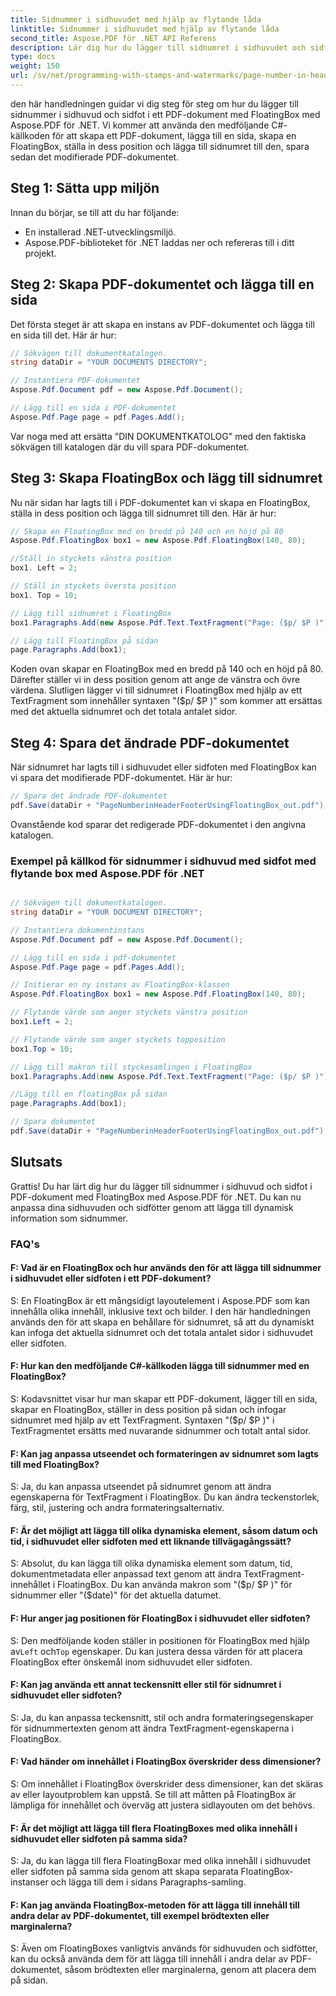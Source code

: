```yaml
---
title: Sidnummer i sidhuvudet med hjälp av flytande låda
linktitle: Sidnummer i sidhuvudet med hjälp av flytande låda
second_title: Aspose.PDF för .NET API Referens
description: Lär dig hur du lägger till sidnumret i sidhuvudet och sidfoten i ett PDF-dokument med Aspose.PDF för .NET.
type: docs
weight: 150
url: /sv/net/programming-with-stamps-and-watermarks/page-number-in-header-footer-using-floating-box/
---
```

den här handledningen guidar vi dig steg för steg om hur du lägger till sidnummer i sidhuvud och sidfot i ett PDF-dokument med FloatingBox med Aspose.PDF för .NET. Vi kommer att använda den medföljande C#-källkoden för att skapa ett PDF-dokument, lägga till en sida, skapa en FloatingBox, ställa in dess position och lägga till sidnumret till den, spara sedan det modifierade PDF-dokumentet.

## Steg 1: Sätta upp miljön

Innan du börjar, se till att du har följande:

- En installerad .NET-utvecklingsmiljö.
- Aspose.PDF-biblioteket för .NET laddas ner och refereras till i ditt projekt.

## Steg 2: Skapa PDF-dokumentet och lägga till en sida

Det första steget är att skapa en instans av PDF-dokumentet och lägga till en sida till det. Här är hur:

```csharp
// Sökvägen till dokumentkatalogen.
string dataDir = "YOUR DOCUMENTS DIRECTORY";

// Instantiera PDF-dokumentet
Aspose.Pdf.Document pdf = new Aspose.Pdf.Document();

// Lägg till en sida i PDF-dokumentet
Aspose.Pdf.Page page = pdf.Pages.Add();
```

Var noga med att ersätta "DIN DOKUMENTKATOLOG" med den faktiska sökvägen till katalogen där du vill spara PDF-dokumentet.

## Steg 3: Skapa FloatingBox och lägg till sidnumret

Nu när sidan har lagts till i PDF-dokumentet kan vi skapa en FloatingBox, ställa in dess position och lägga till sidnumret till den. Här är hur:

```csharp
// Skapa en FloatingBox med en bredd på 140 och en höjd på 80
Aspose.Pdf.FloatingBox box1 = new Aspose.Pdf.FloatingBox(140, 80);

//Ställ in styckets vänstra position
box1. Left = 2;

// Ställ in styckets översta position
box1. Top = 10;

// Lägg till sidnumret i FloatingBox
box1.Paragraphs.Add(new Aspose.Pdf.Text.TextFragment("Page: ($p/ $P )"));

// Lägg till FloatingBox på sidan
page.Paragraphs.Add(box1);
```

Koden ovan skapar en FloatingBox med en bredd på 140 och en höjd på 80. Därefter ställer vi in dess position genom att ange de vänstra och övre värdena. Slutligen lägger vi till sidnumret i FloatingBox med hjälp av ett TextFragment som innehåller syntaxen "($p/ $P )" som kommer att ersättas med det aktuella sidnumret och det totala antalet sidor.

## Steg 4: Spara det ändrade PDF-dokumentet

När sidnumret har lagts till i sidhuvudet eller sidfoten med FloatingBox kan vi spara det modifierade PDF-dokumentet. Här är hur:

```csharp
// Spara det ändrade PDF-dokumentet
pdf.Save(dataDir + "PageNumberinHeaderFooterUsingFloatingBox_out.pdf");
```

Ovanstående kod sparar det redigerade PDF-dokumentet i den angivna katalogen.

### Exempel på källkod för sidnummer i sidhuvud med sidfot med flytande box med Aspose.PDF för .NET 
```csharp

// Sökvägen till dokumentkatalogen.
string dataDir = "YOUR DOCUMENT DIRECTORY";

// Instantiera dokumentinstans
Aspose.Pdf.Document pdf = new Aspose.Pdf.Document();

// Lägg till en sida i pdf-dokumentet
Aspose.Pdf.Page page = pdf.Pages.Add();

// Initierar en ny instans av FloatingBox-klassen
Aspose.Pdf.FloatingBox box1 = new Aspose.Pdf.FloatingBox(140, 80);

// Flytande värde som anger styckets vänstra position
box1.Left = 2;

// Flytande värde som anger styckets topposition
box1.Top = 10;

// Lägg till makron till styckesamlingen i FloatingBox
box1.Paragraphs.Add(new Aspose.Pdf.Text.TextFragment("Page: ($p/ $P )"));

//Lägg till en floatingBox på sidan
page.Paragraphs.Add(box1);

// Spara dokumentet
pdf.Save(dataDir + "PageNumberinHeaderFooterUsingFloatingBox_out.pdf");

```

## Slutsats

Grattis! Du har lärt dig hur du lägger till sidnummer i sidhuvud och sidfot i PDF-dokument med FloatingBox med Aspose.PDF för .NET. Du kan nu anpassa dina sidhuvuden och sidfötter genom att lägga till dynamisk information som sidnummer.

### FAQ's

#### F: Vad är en FloatingBox och hur används den för att lägga till sidnummer i sidhuvudet eller sidfoten i ett PDF-dokument?

S: En FloatingBox är ett mångsidigt layoutelement i Aspose.PDF som kan innehålla olika innehåll, inklusive text och bilder. I den här handledningen används den för att skapa en behållare för sidnumret, så att du dynamiskt kan infoga det aktuella sidnumret och det totala antalet sidor i sidhuvudet eller sidfoten.

#### F: Hur kan den medföljande C#-källkoden lägga till sidnummer med en FloatingBox?

S: Kodavsnittet visar hur man skapar ett PDF-dokument, lägger till en sida, skapar en FloatingBox, ställer in dess position på sidan och infogar sidnumret med hjälp av ett TextFragment. Syntaxen "($p/ $P )" i TextFragmentet ersätts med nuvarande sidnummer och totalt antal sidor.

#### F: Kan jag anpassa utseendet och formateringen av sidnumret som lagts till med FloatingBox?

S: Ja, du kan anpassa utseendet på sidnumret genom att ändra egenskaperna för TextFragment i FloatingBox. Du kan ändra teckenstorlek, färg, stil, justering och andra formateringsalternativ.

#### F: Är det möjligt att lägga till olika dynamiska element, såsom datum och tid, i sidhuvudet eller sidfoten med ett liknande tillvägagångssätt?

S: Absolut, du kan lägga till olika dynamiska element som datum, tid, dokumentmetadata eller anpassad text genom att ändra TextFragment-innehållet i FloatingBox. Du kan använda makron som "($p/ $P )" för sidnummer eller "($date)" för det aktuella datumet.

#### F: Hur anger jag positionen för FloatingBox i sidhuvudet eller sidfoten?
 S: Den medföljande koden ställer in positionen för FloatingBox med hjälp av`Left` och`Top` egenskaper. Du kan justera dessa värden för att placera FloatingBox efter önskemål inom sidhuvudet eller sidfoten.

#### F: Kan jag använda ett annat teckensnitt eller stil för sidnumret i sidhuvudet eller sidfoten?

S: Ja, du kan anpassa teckensnitt, stil och andra formateringsegenskaper för sidnummertexten genom att ändra TextFragment-egenskaperna i FloatingBox.

#### F: Vad händer om innehållet i FloatingBox överskrider dess dimensioner?

S: Om innehållet i FloatingBox överskrider dess dimensioner, kan det skäras av eller layoutproblem kan uppstå. Se till att måtten på FloatingBox är lämpliga för innehållet och överväg att justera sidlayouten om det behövs.

#### F: Är det möjligt att lägga till flera FloatingBoxes med olika innehåll i sidhuvudet eller sidfoten på samma sida?

S: Ja, du kan lägga till flera FloatingBoxar med olika innehåll i sidhuvudet eller sidfoten på samma sida genom att skapa separata FloatingBox-instanser och lägga till dem i sidans Paragraphs-samling.

#### F: Kan jag använda FloatingBox-metoden för att lägga till innehåll till andra delar av PDF-dokumentet, till exempel brödtexten eller marginalerna?

S: Även om FloatingBoxes vanligtvis används för sidhuvuden och sidfötter, kan du också använda dem för att lägga till innehåll i andra delar av PDF-dokumentet, såsom brödtexten eller marginalerna, genom att placera dem på sidan.